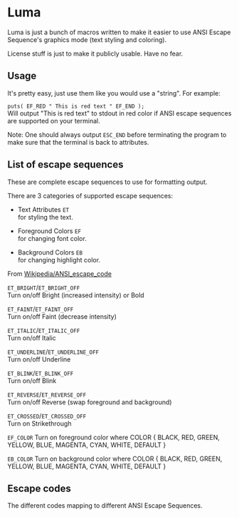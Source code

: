 Luma
====
Luma is just a bunch of macros written to make it easier to use
ANSI Escape Sequence's graphics mode (text styling and coloring).

License stuff is just to make it publicly usable. Have no fear.

Usage
-----
It's pretty easy, just use them like you would use a "string".
For example:

`puts( EF_RED " This is red text " EF_END );`  
Will output "This is red text" to stdout in red color if ANSI escape
sequences are supported on your terminal.

Note:
One should always output `ESC_END` before terminating the program
to make sure that the terminal is back to attributes.

List of escape sequences
------------------------
These are complete escape sequences to use for formatting output.

There are 3 categories of supported escape sequences:
- Text Attributes   `ET`  
  for styling the text.

- Foreground Colors `EF`  
  for changing font color.

- Background Colors `EB`  
  for changing highlight color.

From [Wikipedia/ANSI_escape_code](en.wikipedia.org/wiki/ANSI_escape_code)

`ET_BRIGHT`/`ET_BRIGHT_OFF`  
Turn on/off Bright (increased intensity) or Bold  

`ET_FAINT`/`ET_FAINT_OFF`  
Turn on/off Faint (decrease intensity)  

`ET_ITALIC`/`ET_ITALIC_OFF`  
Turn on/off Italic  

`ET_UNDERLINE`/`ET_UNDERLINE_OFF`  
Turn on/off Underline  

`ET_BLINK`/`ET_BLINK_OFF`  
Turn on/off Blink  

`ET_REVERSE`/`ET_REVERSE_OFF`  
Turn on/off Reverse (swap foreground and background)  
  
`ET_CROSSED`/`ET_CROSSED_OFF`  
Turn on Strikethrough  
  
`EF_COLOR`
Turn on foreground color where COLOR 
{ BLACK, RED, GREEN, YELLOW, BLUE, MAGENTA, CYAN, WHITE, DEFAULT }  
  
`EB_COLOR`
Turn on background color where COLOR
{ BLACK, RED, GREEN, YELLOW, BLUE, MAGENTA, CYAN, WHITE, DEFAULT }

Escape codes
------------
The different codes mapping to different ANSI Escape Sequences.

